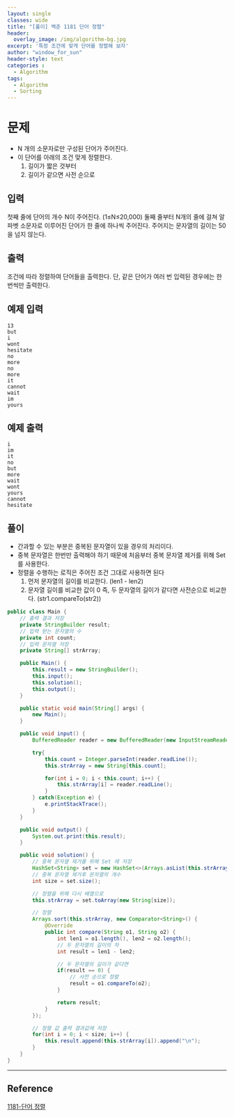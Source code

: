```yaml
--- 
layout: single
classes: wide
title: "[풀이] 백준 1181 단어 정렬"
header:
  overlay_image: /img/algorithm-bg.jpg
excerpt: '특정 조건에 맞게 단어를 정렬해 보자'
author: "window_for_sun"
header-style: text
categories :
  - Algorithm
tags:
  - Algorithm
  - Sorting
---  
```


# 문제
- N 개의 소문자로만 구성된 단어가 주어진다.
- 이 단어를 아래의 조건 맞게 정렬한다.
	1. 길이가 짧은 것부터
	1. 길이가 같으면 사전 순으로

## 입력
첫째 줄에 단어의 개수 N이 주어진다. (1≤N≤20,000) 둘째 줄부터 N개의 줄에 걸쳐 알파벳 소문자로 이루어진 단어가 한 줄에 하나씩 주어진다. 주어지는 문자열의 길이는 50을 넘지 않는다.

## 출력
조건에 따라 정렬하여 단어들을 출력한다. 단, 같은 단어가 여러 번 입력된 경우에는 한 번씩만 출력한다.

## 예제 입력

```
13
but
i
wont
hesitate
no
more
no
more
it
cannot
wait
im
yours
```  

## 예제 출력

```
i
im
it
no
but
more
wait
wont
yours
cannot
hesitate
```  

## 풀이
- 간과할 수 있는 부분은 중복된 문자열이 있을 경우의 처리이다.
- 중복 문자열은 한번만 출력해야 하기 때문에 처음부터 중복 문자열 제거를 위해 Set 를 사용한다.
- 정렬을 수행하는 로직은 주어진 조건 그대로 사용하면 된다
	1. 먼저 문자열의 길이를 비교한다. (len1 - len2)
	1. 문자열 길이를 비교한 값이 0 즉, 두 문자열의 길이가 같다면 사전순으로 비교한다. (str1.compareTo(str2))
	
```java
public class Main {
    // 출력 결과 저장
    private StringBuilder result;
    // 입력 받는 문자열의 수
    private int count;
    // 입력 문자열 저장
    private String[] strArray;

    public Main() {
        this.result = new StringBuilder();
        this.input();
        this.solution();
        this.output();
    }

    public static void main(String[] args) {
        new Main();
    }

    public void input() {
        BufferedReader reader = new BufferedReader(new InputStreamReader(System.in));

        try{
            this.count = Integer.parseInt(reader.readLine());
            this.strArray = new String[this.count];

            for(int i = 0; i < this.count; i++) {
                this.strArray[i] = reader.readLine();
            }
        } catch(Exception e) {
            e.printStackTrace();
        }
    }

    public void output() {
        System.out.print(this.result);
    }

    public void solution() {
        // 중복 문자열 제거를 위해 Set 에 저장
        HashSet<String> set = new HashSet<>(Arrays.asList(this.strArray));
        // 중복 문자열 제거후 문자열의 개수
        int size = set.size();

        // 정렬을 위해 다시 배열으로
        this.strArray = set.toArray(new String[size]);

        // 정렬
        Arrays.sort(this.strArray, new Comparator<String>() {
            @Override
            public int compare(String o1, String o2) {
                int len1 = o1.length(), len2 = o2.length();
                // 두 문자열의 길이의 차
                int result = len1 - len2;

                // 두 문자열의 길이가 같다면
                if(result == 0) {
                    // 사전 순으로 정렬
                    result = o1.compareTo(o2);
                }

                return result;
            }
        });

        // 정렬 값 출력 결과값에 저장
        for(int i = 0; i < size; i++) {
            this.result.append(this.strArray[i]).append("\n");
        }
    }
}
```  

---
## Reference
[1181-단어 정렬](https://www.acmicpc.net/problem/1181)  
